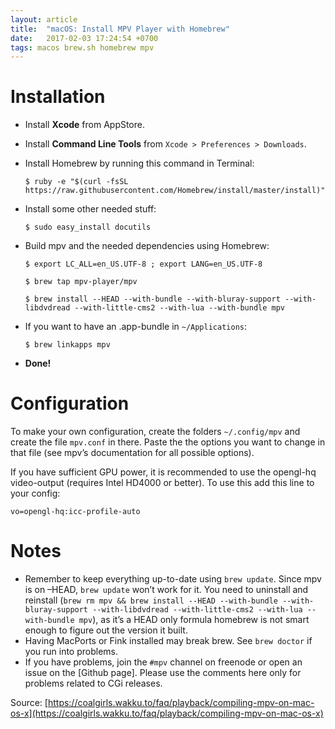 ```yaml
---
layout: article
title:  "macOS: Install MPV Player with Homebrew"
date:   2017-02-03 17:24:54 +0700
tags: macos brew.sh homebrew mpv
---
```


# Installation

- Install **Xcode** from AppStore.
- Install **Command Line Tools** from `Xcode > Preferences > Downloads`.
- Install Homebrew by running this command in Terminal:

	``$ ruby -e "$(curl -fsSL https://raw.githubusercontent.com/Homebrew/install/master/install)"``

- Install some other needed stuff:

	``$ sudo easy_install docutils``

- Build mpv and the needed dependencies using Homebrew:

	``$ export LC_ALL=en_US.UTF-8 ; export LANG=en_US.UTF-8``

	``$ brew tap mpv-player/mpv``

	``$ brew install --HEAD --with-bundle --with-bluray-support --with-libdvdread --with-little-cms2 --with-lua --with-bundle mpv``

- If you want to have an .app-bundle in `~/Applications`:

	``$ brew linkapps mpv``

- **Done!**

# Configuration

To make your own configuration, create the folders `~/.config/mpv` and create the file `mpv.conf` in there. Paste the the options you want to change in that file (see mpv’s documentation for all possible options).

If you have sufficient GPU power, it is recommended to use the opengl-hq video-output (requires Intel HD4000 or better). To use this add this line to your config:

	vo=opengl-hq:icc-profile-auto

# Notes

- Remember to keep everything up-to-date using `brew update`. Since mpv is on –HEAD, `brew update` won’t work for it. You need to uninstall and reinstall (`brew rm mpv && brew install --HEAD --with-bundle --with-bluray-support --with-libdvdread --with-little-cms2 --with-lua --with-bundle mpv`), as it’s a HEAD only formula homebrew is not smart enough to figure out the version it built.
- Having MacPorts or Fink installed may break brew. See `brew doctor` if you run into problems.
- If you have problems, join the `#mpv` channel on freenode or open an issue on the [Github page]. Please use the comments here only for problems related to CGi releases.

Source: [https://coalgirls.wakku.to/faq/playback/compiling-mpv-on-mac-os-x](https://coalgirls.wakku.to/faq/playback/compiling-mpv-on-mac-os-x)
